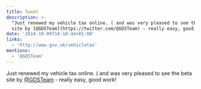 ```yaml
---
title: Tweet
description: >-
  "Just renewed my vehicle tax online. ( and was very pleased to see the beta
  site by [@GDSTeam](https://twitter.com/@GDSTeam) - really easy, good work!"
date: '2014-10-09T14:10:44+01:00'
links:
  - 'http://www.gov.uk/vehicletax'
mentions:
  - '@GDSTeam'
---
```

Just renewed my vehicle tax online. ( and was very pleased to see the beta site by [@GDSTeam](https://twitter.com/@GDSTeam) - really easy, good work!
